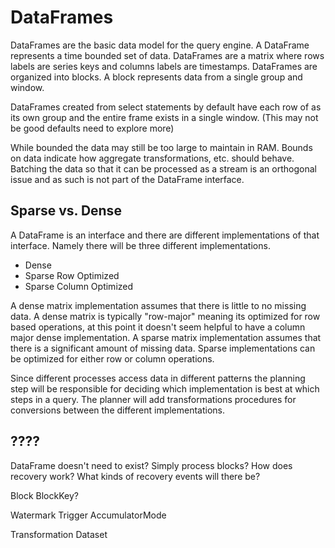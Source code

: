 # DataFrames

DataFrames are the basic data model for the query engine.
A DataFrame represents a time bounded set of data.
DataFrames are a matrix where rows labels are series keys and columns labels are timestamps.
DataFrames are organized into blocks.
A block represents data from a single group and window.

DataFrames created from select statements by default have each row of as its own group and the entire frame exists in a single window.
(This may not be good defaults need to explore more)



While bounded the data may still be too large to maintain in RAM.
Bounds on data indicate how aggregate transformations, etc. should behave.
Batching the data so that it can be processed as a stream is an orthogonal issue and as such is not part of the DataFrame interface.

## Sparse vs. Dense

A DataFrame is an interface and there are different implementations of that interface.
Namely there will be three different implementations.

* Dense
* Sparse Row Optimized
* Sparse Column Optimized

A dense matrix implementation assumes that there is little to no missing data.
A dense matrix is typically "row-major" meaning its optimized for row based operations, at this point it doesn't seem helpful to have a column major dense implementation.
A sparse matrix implementation assumes that there is a significant amount of missing data.
Sparse implementations can be optimized for either row or column operations.

Since different processes access data in different patterns the planning step will be responsible for deciding which implementation is best at which steps in a query.
The planner will add transformations procedures for conversions between the different implementations.




## ????

DataFrame doesn't need to exist? Simply process blocks?
How does recovery work? What kinds of recovery events will there be?

Block
BlockKey?

Watermark
Trigger
AccumulatorMode

Transformation
Dataset

